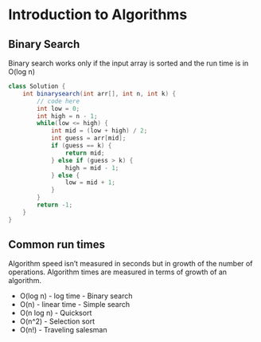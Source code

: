 # Introduction to Algorithms

## Binary Search

Binary search works only if the input array is sorted and the run time is in O(log n)

```java
class Solution {
    int binarysearch(int arr[], int n, int k) {
        // code here
        int low = 0;
        int high = n - 1;
        while(low <= high) {
            int mid = (low + high) / 2;
            int guess = arr[mid];
            if (guess == k) {
                return mid;
            } else if (guess > k) {
                high = mid - 1;
            } else {
                low = mid + 1;
            }
        }
        return -1;
    }
}
```

## Common run times

Algorithm speed isn’t measured in seconds but in growth of the number of operations. Algorithm times are measured in terms of growth of an algorithm.

* O(log n) - log time - Binary search
* O(n) - linear time - Simple search
* O(n log n) - Quicksort
* O(n^2) - Selection sort
* O(n!) - Traveling salesman
